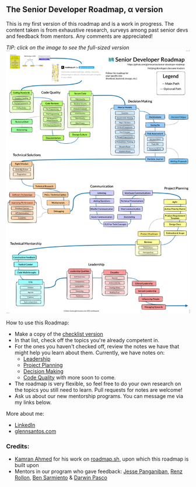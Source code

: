 ## The Senior Developer Roadmap, α version

This is my first version of this roadmap and is a work in progress. The content taken is from exhaustive research, surveys among past senior devs and feedback from mentors. Any comments are appreciated!

_TIP: click on the image to see the full-sized version_
[![](/SeniorDeveloperRoadmap.png "Software Developer Roadmap")](https://raw.githubusercontent.com/glennsantos/senior-developer-roadmap/main/SeniorDeveloperRoadmap.png)

How to use this Roadmap:
+ Make a copy of the [checklist version](https://docs.google.com/document/d/14KFsSw723NudDQOQhCvOaip9JjPUoiEdl5bg6bKTC14/edit?usp=sharing)
+ In that list, check off the topics you're already competent in.
+ For the ones you haven't checked off, review the notes we have that might help you learn about them. Currently, we have notes on:  
  - [Leadership](https://github.com/glennsantos/senior-developer-roadmap/tree/main/leadership)  
  - [Project Planning](https://github.com/glennsantos/senior-developer-roadmap/tree/main/project-planning)  
  - [Decision Making](https://github.com/glennsantos/senior-developer-roadmap/tree/main/decision-making)
  - [Code Quality](https://github.com/glennsantos/senior-developer-roadmap/tree/main/code-quality)
  with more soon to come.  
+ The roadmap is very flexible, so feel free to do your own research on the topics you still need to learn. Pull requests for notes are welcome!
+ Ask us about our new mentorship programs. You can message me via my links below.

More about me:
- [LinkedIn](https://www.linkedin.com/in/glennsantos/)
- [glennsantos.com](https://glennsantos.com)

### Credits:
- [Kamran Ahmed](https://github.com/kamranahmedse) for his work on [roadmap.sh](https://roadmap.sh/), upon which this roadmap is built upon
- Mentors in our program who gave feedback: [Jesse Panganiban](https://github.com/thejpanganiban), [Renz Rollon](https://github.com/renzrollon), [Ben Sarmiento](https://github.com/yowmamasita) & [Darwin Pasco](https://github.com/darwin25)
